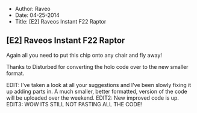 - Author: Raveo
- Date: 04-25-2014
- Title: [E2] Raveos Instant F22 Raptor

## [E2] Raveos Instant F22 Raptor

Again all you need to put this chip onto any chair and fly away!

Thanks to Disturbed for converting the holo code over to the new smaller format.

EDIT: I've taken a look at all your suggestions and I've been slowly fixing it up adding parts in. A much smaller, better formatted, version of the code will be uploaded over the weekend.
EDIT2: New improved code is up.
EDIT3: WOW ITS STILL NOT PASTING ALL THE CODE!
